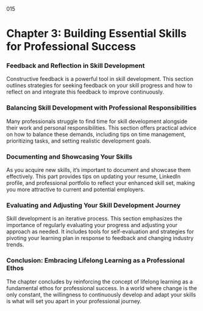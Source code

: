 015

# **Chapter 3: Building Essential Skills for Professional Success**

### **Feedback and Reflection in Skill Development**

Constructive feedback is a powerful tool in skill
development. This section outlines strategies for seeking feedback on your
skill progress and how to reflect on and integrate this feedback to improve
continuously.

### **Balancing Skill Development with Professional Responsibilities**

Many professionals struggle to find time for skill
development alongside their work and personal responsibilities. This section
offers practical advice on how to balance these demands, including tips on time
management, prioritizing tasks, and setting realistic development goals.

### **Documenting and Showcasing Your Skills**

As you acquire new skills, it’s important to document and
showcase them effectively. This part provides tips on updating your resume,
LinkedIn profile, and professional portfolio to reflect your enhanced skill
set, making you more attractive to current and potential employers.

### **Evaluating and Adjusting Your Skill Development Journey**

Skill development is an iterative process. This section
emphasizes the importance of regularly evaluating your progress and adjusting
your approach as needed. It includes tools for self-evaluation and strategies
for pivoting your learning plan in response to feedback and changing industry
trends.

### **Conclusion: Embracing Lifelong Learning as a Professional Ethos**

The chapter concludes by reinforcing the concept of lifelong
learning as a fundamental ethos for professional success. In a world where
change is the only constant, the willingness to continuously develop and adapt
your skills is what will set you apart in your professional journey.
